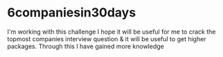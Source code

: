 # 6companiesin30days
I'm working with this challenge I hope it will be useful for me to crack the topmost companies interview question &amp; it will be  useful to get higher packages. Through this I have gained  more knowledge
